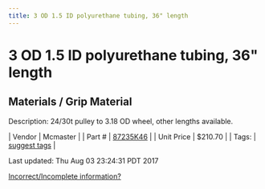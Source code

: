 ```yaml
---
title: 3 OD 1.5 ID polyurethane tubing, 36" length
---
```


# 3 OD 1.5 ID polyurethane tubing, 36" length
## Materials / Grip Material
Description: 	24/30t pulley to 3.18 OD wheel, other lengths available. 

| Vendor | Mcmaster | 
| Part # | [87235K46](https://www.mcmaster.com/#87235K46) | 
| Unit Price | $210.70 | 
| Tags: | [suggest tags](https://docs.google.com/forms/d/e/1FAIpQLSeWyY8v3RgOty-MyWmh9U0iivNYN_molChYyS-0U-o-kOAv_g/viewform) | 

Last updated: Thu Aug 03 23:24:31 PDT 2017

 [Incorrect/Incomplete information?](https://docs.google.com/forms/d/e/1FAIpQLSeWyY8v3RgOty-MyWmh9U0iivNYN_molChYyS-0U-o-kOAv_g/viewform)
